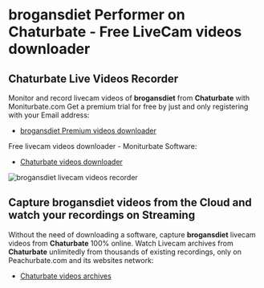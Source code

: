 # brogansdiet Performer on Chaturbate - Free LiveCam videos downloader

## Chaturbate Live Videos Recorder

Monitor and record livecam videos of **brogansdiet** from **Chaturbate** with Moniturbate.com
Get a premium trial for free by just and only registering with your Email address:
* [brogansdiet Premium videos downloader](https://moniturbate.com/request-demo-licence-key.html)

Free livecam videos downloader - Moniturbate Software:
* [Chaturbate videos downloader](https://moniturbate.com/moniturbate-download-software.html)

![brogansdiet livecam videos recorder](https://peachurnet.com/templates/moniturbate-software.png)


## Capture brogansdiet videos from the Cloud and watch your recordings on Streaming

Without the need of downloading a software, capture **brogansdiet** livecam videos from **Chaturbate** 100% online.
Watch Livecam archives from **Chaturbate** unlimitedly from thousands of existing recordings, only on Peachurbate.com and its websites network:
* [Chaturbate videos archives](https://peachurnet.com/)